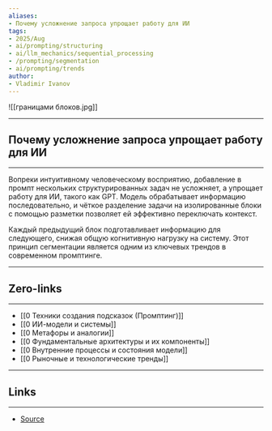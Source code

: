 ```yaml
---
aliases: 
- Почему усложнение запроса упрощает работу для ИИ 
tags:
- 2025/Aug
- ai/prompting/structuring
- ai/llm_mechanics/sequential_processing
- /prompting/segmentation
- ai/prompting/trends
author:
- Vladimir Ivanov
---
```

![[границами блоков.jpg]]

-----
##  Почему усложнение запроса упрощает работу для ИИ 
-----
Вопреки интуитивному человеческому восприятию, добавление в промпт нескольких структурированных задач не усложняет, а упрощает работу для ИИ, такого как GPT. Модель обрабатывает информацию последовательно, и чёткое разделение задачи на изолированные блоки с помощью разметки позволяет ей эффективно переключать контекст. 

Каждый предыдущий блок подготавливает информацию для следующего, снижая общую когнитивную нагрузку на систему. Этот принцип сегментации является одним из ключевых трендов в современном промптинге.

---
## Zero-links
---
- [[0 Техники создания подсказок (Промптинг)]]
- [[0 ИИ-модели и системы]]
- [[0 Метафоры и аналогии]]
- [[0 Фундаментальные архитектуры и их компоненты]]
- [[0 Внутренние процессы и состояния модели]]
- [[0 Рыночные и технологические тренды]]

---
## Links
---
- [Source](https://t.me/turboproject/1973)